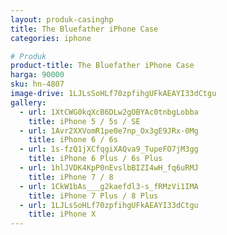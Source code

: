 ```yaml
---
layout: produk-casinghp
title: The Bluefather iPhone Case
categories: iphone

# Produk
product-title: The Bluefather iPhone Case
harga: 90000
sku: hn-4807
image-drive: 1LJLsSoHLf70zpfihgUFkAEAYI33dCtgu
gallery:
  - url: 1XtCWG0kqXcB6DLw2gOBYAc0tnbgLobba
    title: iPhone 5 / 5s / SE
  - url: 1Avr2XXVomR1pe0e7np_Ox3gE9JRx-0Mg
    title: iPhone 6 / 6s
  - url: 1s-fzQ1jXCfqgiXAQva9_TupeFO7jM3gg
    title: iPhone 6 Plus / 6s Plus
  - url: 1hlJVDK4KpP0nEvslbBIZI4wH_fq6uRMJ
    title: iPhone 7 / 8
  - url: 1CkW1bAs___g2kaefdl3-s_fRMzVi1IMA
    title: iPhone 7 Plus / 8 Plus
  - url: 1LJLsSoHLf70zpfihgUFkAEAYI33dCtgu
    title: iPhone X
---
```

